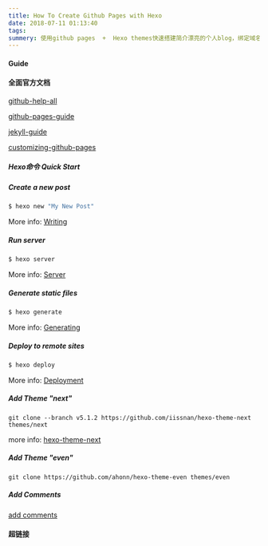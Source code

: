 ```yaml
---
title: How To Create Github Pages with Hexo
date: 2018-07-11 01:13:40
tags:
summery: 使用github pages  +  Hexo themes快速搭建简介漂亮的个人blog，绑定域名，以及自定义模板。
---
```


#### Guide

#### 全面官方文档

[github-help-all]

[github-pages-guide]

[jekyll-guide]

[customizing-github-pages]

##### Hexo命令 Quick Start

##### Create a new post

``` bash
$ hexo new "My New Post"
```

More info: [Writing](https://hexo.io/docs/writing.html)

##### Run server

``` bash
$ hexo server
```

More info: [Server](https://hexo.io/docs/server.html)

##### Generate static files

``` bash
$ hexo generate
```

More info: [Generating](https://hexo.io/docs/generating.html)

##### Deploy to remote sites

``` bash
$ hexo deploy
```

More info: [Deployment](https://hexo.io/docs/deployment.html)

##### Add Theme "next"

	git clone --branch v5.1.2 https://github.com/iissnan/hexo-theme-next themes/next

more info: [hexo-theme-next]

##### Add Theme "even"

	git clone https://github.com/ahonn/hexo-theme-even themes/even
	
##### Add Comments

[add comments]

#### 超链接

[github-help-all]:https://help.github.com/
[github-pages-guide]:https://help.github.com/categories/github-pages-basics/
[jekyll-guide]:https://jekyllrb.com/docs/home/
[customizing-github-pages]:https://help.github.com/categories/customizing-github-pages/
[hexo-theme-next]:https://github.com/iissnan/hexo-theme-next
[add comments]:https://widgetpack.com/